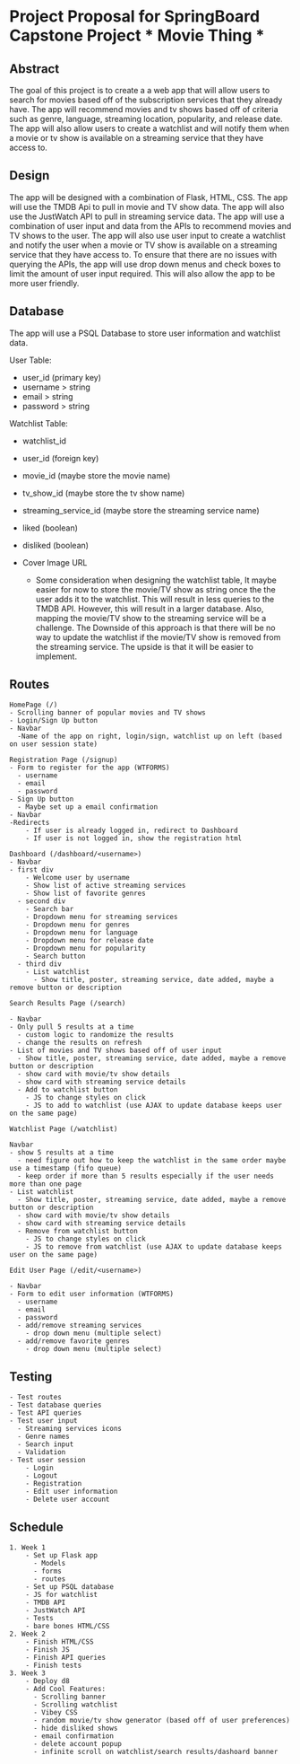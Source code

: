 # Project Proposal for SpringBoard Capstone Project * Movie Thing *

## Abstract

The goal of this project is to create a a web app that will allow users to search for movies based off of the subscription services that they already have. The app will recommend movies and tv shows based off of criteria such as genre, language, streaming location, popularity, and release date. The app will also allow users to create a watchlist and will notify them when a movie or tv show is available on a streaming service that they have access to.

## Design

The app will be designed with a combination of Flask, HTML, CSS. The app will use the TMDB Api to pull in movie and TV show data. The app will also use the JustWatch API to pull in streaming service data. The app will use a combination of user input and data from the APIs to recommend movies and TV shows to the user. The app will also use user input to create a watchlist and notify the user when a movie or TV show is available on a streaming service that they have access to. To ensure that there are no issues with querying the APIs, the app will use drop down menus and check boxes to limit the amount of user input required. This will also allow the app to be more user friendly.

## Database

The app will use a PSQL Database to store user information and watchlist data.

User Table:

- user_id (primary key)
- username > string
- email > string
- password > string
  
Watchlist Table:

- watchlist_id
- user_id (foreign key)
- movie_id (maybe store the movie name)
- tv_show_id (maybe store the tv show name)
- streaming_service_id (maybe store the streaming service name)
- liked (boolean)
- disliked (boolean)
- Cover Image URL
  
  - Some consideration when designing the watchlist table, It maybe easier for now to store the movie/TV show as string once the the user adds it to the watchlist. This will result in less queries to the TMDB API. However, this will result in a larger database. Also, mapping the movie/TV show to the streaming service will be a challenge. The Downside of this approach is that there will be no way to update the watchlist if the movie/TV show is removed from the streaming service. The upside is that it will be easier to implement.

## Routes

    HomePage (/)
    - Scrolling banner of popular movies and TV shows
    - Login/Sign Up button 
    - Navbar
      -Name of the app on right, login/sign, watchlist up on left (based on user session state) 

    Registration Page (/signup)
    - Form to register for the app (WTFORMS)
      - username
      - email
      - password
    - Sign Up button
      - Maybe set up a email confirmation
    - Navbar
    -Redirects 
        - If user is already logged in, redirect to Dashboard
        - If user is not logged in, show the registration html

    Dashboard (/dashboard/<username>)
    - Navbar
    - first div
        - Welcome user by username
        - Show list of active streaming services
        - Show list of favorite genres
      - second div
        - Search bar
        - Dropdown menu for streaming services
        - Dropdown menu for genres
        - Dropdown menu for language
        - Dropdown menu for release date
        - Dropdown menu for popularity
        - Search button
      - third div
        - List watchlist
          - Show title, poster, streaming service, date added, maybe a remove button or description
  
    Search Results Page (/search)

    - Navbar
    - Only pull 5 results at a time
      - custom logic to randomize the results
      - change the results on refresh
    - List of movies and TV shows based off of user input
      - Show title, poster, streaming service, date added, maybe a remove button or description
      - show card with movie/tv show details
      - show card with streaming service details
      - Add to watchlist button 
        - JS to change styles on click
        - JS to add to watchlist (use AJAX to update database keeps user on the same page)
  
    Watchlist Page (/watchlist)

    Navbar
    - show 5 results at a time
      - need figure out how to keep the watchlist in the same order maybe use a timestamp (fifo queue)
      - keep order if more than 5 results especially if the user needs more than one page
    - List watchlist
      - Show title, poster, streaming service, date added, maybe a remove button or description
      - show card with movie/tv show details
      - show card with streaming service details
      - Remove from watchlist button 
        - JS to change styles on click
        - JS to remove from watchlist (use AJAX to update database keeps user on the same page)
    
    Edit User Page (/edit/<username>)

    - Navbar
    - Form to edit user information (WTFORMS)
      - username
      - email
      - password
      - add/remove streaming services
        - drop down menu (multiple select)
      - add/remove favorite genres
        - drop down menu (multiple select)
  
## Testing

    - Test routes
    - Test database queries
    - Test API queries
    - Test user input
      - Streaming services icons
      - Genre names
      - Search input
      - Validation
    - Test user session
        - Login
        - Logout
        - Registration
        - Edit user information
        - Delete user account
  
## Schedule 
    1. Week 1
        - Set up Flask app
          - Models
          - forms
          - routes
        - Set up PSQL database
        - JS for watchlist
        - TMDB API
        - JustWatch API
        - Tests
        - bare bones HTML/CSS
    2. Week 2
        - Finish HTML/CSS
        - Finish JS
        - Finish API queries
        - Finish tests
    3. Week 3  
        - Deploy d8
        - Add Cool Features:
          - Scrolling banner
          - Scrolling watchlist
          - Vibey CSS
          - random movie/tv show generator (based off of user preferences)
          - hide disliked shows
          - email confirmation
          - delete account popup
          - infinite scroll on watchlist/search results/dashoard banner
